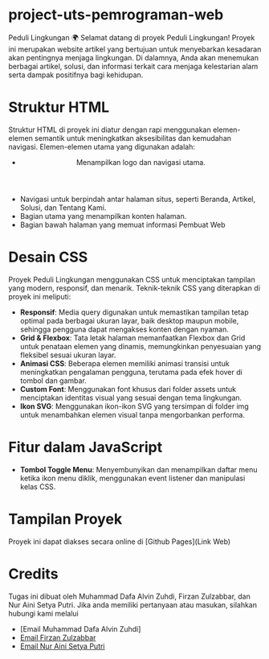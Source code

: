 # project-uts-pemrograman-web
Peduli Lingkungan 🌍 Selamat datang di proyek Peduli Lingkungan! Proyek ini merupakan website artikel yang bertujuan untuk menyebarkan kesadaran akan pentingnya menjaga lingkungan. Di dalamnya, Anda akan menemukan berbagai artikel, solusi, dan informasi terkait cara menjaga kelestarian alam serta dampak positifnya bagi kehidupan.
# Struktur HTML
Struktur HTML di proyek ini diatur dengan rapi menggunakan elemen-elemen semantik untuk meningkatkan aksesibilitas dan kemudahan navigasi. Elemen-elemen utama yang digunakan adalah:
- <header> Menampilkan logo dan navigasi utama.
- <nav> Navigasi untuk berpindah antar halaman situs, seperti Beranda, Artikel, Solusi, dan Tentang Kami.
- <main> Bagian utama yang menampilkan konten halaman. 
- <footer> Bagian bawah halaman yang memuat informasi Pembuat Web
# Desain CSS
Proyek Peduli Lingkungan menggunakan CSS untuk menciptakan tampilan yang modern, responsif, dan menarik. Teknik-teknik CSS yang diterapkan di proyek ini meliputi:
- **Responsif**: Media query digunakan untuk memastikan tampilan tetap optimal pada berbagai ukuran layar, baik desktop maupun mobile, sehingga pengguna dapat mengakses konten dengan nyaman.
- **Grid & Flexbox**: Tata letak halaman memanfaatkan Flexbox dan Grid untuk penataan elemen yang dinamis, memungkinkan penyesuaian yang fleksibel sesuai ukuran layar.
- **Animasi CSS**: Beberapa elemen memiliki animasi transisi untuk meningkatkan pengalaman pengguna, terutama pada efek hover di tombol dan gambar.
- **Custom Font**: Menggunakan font khusus dari folder assets untuk menciptakan identitas visual yang sesuai dengan tema lingkungan.
- **Ikon SVG**: Menggunakan ikon-ikon SVG yang tersimpan di folder img untuk menambahkan elemen visual tanpa mengorbankan performa.
# Fitur dalam JavaScript
- **Tombol Toggle Menu**: Menyembunyikan dan menampilkan daftar menu ketika ikon menu diklik, menggunakan event listener dan manipulasi kelas CSS.
# Tampilan Proyek
Proyek ini dapat diakses secara online di [Github Pages](Link Web)
# Credits
Tugas ini dibuat oleh Muhammad Dafa Alvin Zuhdi, Firzan Zulzabbar, dan Nur Aini Setya Putri. Jika anda memiliki pertanyaan atau masukan, silahkan hubungi kami melalui
- [Email Muhammad Dafa Alvin Zuhdi]
- [Email Firzan Zulzabbar](firzan.23076@mhs.unesa.ac.id)
- [Email Nur Aini Setya Putri](nuraini.23077@mhs.unesa.ac.id)
